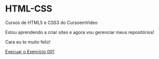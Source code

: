 # HTML-CSS
 Cursos de HTML5 e CSS3 do CursoemVídeo

Estou aprendendo a criar sites e agora vou gerenciar meus repositórios!

Cara eu to muito feliz!

<a href="https://rique94.github.io/html-css/exercicios/ex001/ex001.html">Execuar o Exercício 001</a>